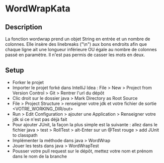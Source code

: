 # WordWrapKata

## Description
La fonction wordwrap prend un objet String en entrée et un nombre de colonnes.
Elle insère des linebreaks ("\n") aux bons endroits afin que chaque ligne ait une longueur inférieure OU égale au nombre de colonnes passé en paramètre.
Il n'est pas permis de casser les mots en deux.

## Setup
  - Forker le projet
  - Importer le projet forké dans IntelliJ Idea : File > New > Project from Version Control > Git > Rentrer l'url du dépôt
  - Clic droit sur le dossier java > Mark Directory as Root Source
  - File > Project Structure > renseigner votre jdk et votre fichier de sortie <VOTRE_WORKING_DIR/out>
  - Run > Edit Configuration > ajouter une Application > Renseigner votre jdk si ce n'est pas déjà fait
  - Pour ajouter JUnit, la façon la plus simple est la suivante : allez dans le fichier java > test > RollTest > alt-Enter sur un @Test rouge > add JUnit to classpath
  - Implémenter la méthode dans java > WordWrap
  - Jouer les tests dans java > WordWrapTest
  - Pousser votre pull request sur le dépôt, mettez votre nom et prénom dans le nom de la branche
